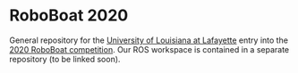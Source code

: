 # RoboBoat 2020
General repository for the [University of Louisiana at Lafayette](https://louisiana.edu) entry into the [2020 RoboBoat competition](https://roboboat.org). Our ROS workspace is contained in a separate repository (to be linked soon).
